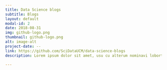 ```yaml
---
title: Data Science blogs
subtitle: Blogs
layout: default
modal-id: 2
date: 2018-08-31
img: github-logo.png
thumbnail: github-logo.png
alt: image-alt
project-date: --
link: https://github.com/SciDataUCM/data-science-blogs
description: Lorem ipsum dolor sit amet, usu cu alterum nominavi lobortis. At duo novum diceret. Tantas apeirian vix et, usu sanctus postulant inciderint ut, populo diceret necessitatibus in vim. Cu eum dicam feugiat noluisse.

---
```

